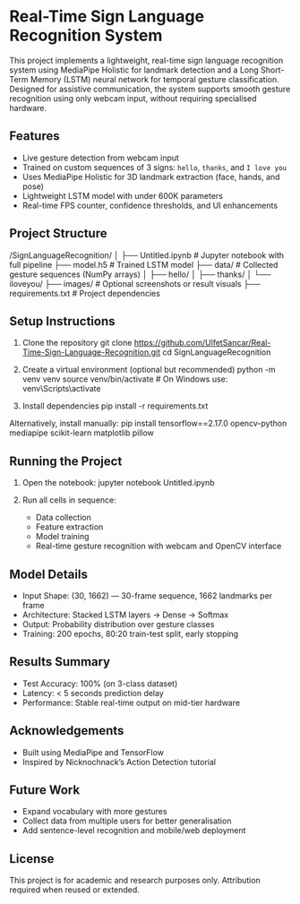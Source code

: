 Real-Time Sign Language Recognition System
==========================================

This project implements a lightweight, real-time sign language recognition system using MediaPipe Holistic for landmark detection 
and a Long Short-Term Memory (LSTM) neural network for temporal gesture classification. Designed for assistive communication, 
the system supports smooth gesture recognition using only webcam input, without requiring specialised hardware.

Features
--------
- Live gesture detection from webcam input
- Trained on custom sequences of 3 signs: `hello`, `thanks`, and `I love you`
- Uses MediaPipe Holistic for 3D landmark extraction (face, hands, and pose)
- Lightweight LSTM model with under 600K parameters
- Real-time FPS counter, confidence thresholds, and UI enhancements

Project Structure
-----------------
/SignLanguageRecognition/
│
├── Untitled.ipynb               # Jupyter notebook with full pipeline
├── model.h5                     # Trained LSTM model
├── data/                        # Collected gesture sequences (NumPy arrays)
│   ├── hello/
│   ├── thanks/
│   └── iloveyou/
├── images/                      # Optional screenshots or result visuals
├── requirements.txt             # Project dependencies

Setup Instructions
------------------
1. Clone the repository
   git clone https://github.com/UlfetSancar/Real-Time-Sign-Language-Recognition.git
   cd SignLanguageRecognition

2. Create a virtual environment (optional but recommended)
   python -m venv venv
   source venv/bin/activate  # On Windows use: venv\Scripts\activate

3. Install dependencies
   pip install -r requirements.txt

Alternatively, install manually:
   pip install tensorflow==2.17.0 opencv-python mediapipe scikit-learn matplotlib pillow

Running the Project
-------------------
1. Open the notebook:
   jupyter notebook Untitled.ipynb

2. Run all cells in sequence:
   - Data collection
   - Feature extraction
   - Model training
   - Real-time gesture recognition with webcam and OpenCV interface

Model Details
-------------
- Input Shape: (30, 1662) — 30-frame sequence, 1662 landmarks per frame
- Architecture: Stacked LSTM layers → Dense → Softmax
- Output: Probability distribution over gesture classes
- Training: 200 epochs, 80:20 train-test split, early stopping

Results Summary
---------------
- Test Accuracy: 100% (on 3-class dataset)
- Latency: < 5 seconds prediction delay
- Performance: Stable real-time output on mid-tier hardware

Acknowledgements
----------------
- Built using MediaPipe and TensorFlow
- Inspired by Nicknochnack’s Action Detection tutorial

Future Work
-----------
- Expand vocabulary with more gestures
- Collect data from multiple users for better generalisation
- Add sentence-level recognition and mobile/web deployment

License
-------
This project is for academic and research purposes only. Attribution required when reused or extended.
